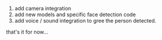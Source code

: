 1. add camera integration 
2. add new models and specific face detection code 
3. add voice / sound integration to gree the person detected. 

that's it for now... 
